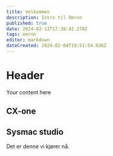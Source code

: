```yaml
---
title: Velkommen
description: Intro til Omron
published: true
date: 2024-02-12T17:38:42.278Z
tags: omron
editor: markdown
dateCreated: 2024-02-04T19:51:54.036Z
---
```


# Header
Your content here

## CX-one

## Sysmac studio
Det er denne vi kjører nå. 
